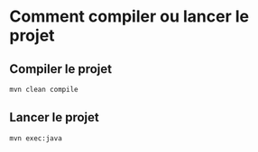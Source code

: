 # Comment compiler ou lancer le projet

## Compiler le projet

```bash
mvn clean compile
```

## Lancer le projet

```bash
mvn exec:java
```
